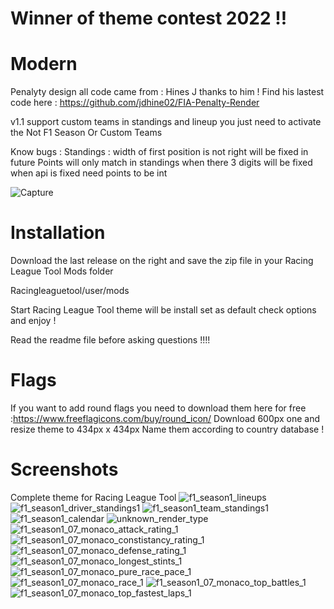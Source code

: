 # Winner of theme contest 2022 !!

# Modern

Penalyty design all code came from : Hines J thanks to him !
Find his lastest code here : https://github.com/jdhine02/FIA-Penalty-Render


v1.1 support custom teams in standings and lineup you just need to activate the Not F1 Season Or Custom Teams

Know bugs :
Standings : width of first position is not right will be fixed in future
            Points will only match in standings when there 3 digits will be fixed when api is fixed need points to be int

![Capture](https://user-images.githubusercontent.com/880169/204158667-15483779-c2d1-4382-88a7-d197e84baca0.PNG)

# Installation
Download the last release on the right and save the zip file in your Racing League Tool Mods folder

Racingleaguetool/user/mods

Start Racing League Tool theme will be install set as default check options and enjoy !


Read the readme file before asking questions !!!!

# Flags
If you want to add round flags you need to download them here for free :https://www.freeflagicons.com/buy/round_icon/
Download 600px one and resize theme to 434px x 434px
Name them according to country database !


# Screenshots
Complete theme for Racing League Tool
![f1_season1_lineups](https://user-images.githubusercontent.com/880169/204111027-cf13870f-1bc0-4361-ba17-d7e3f940daaa.png)
![f1_season1_driver_standings1](https://user-images.githubusercontent.com/880169/204113371-1251fff3-0a7e-4b37-b4dd-0a9249265cae.png)
![f1_season1_team_standings1](https://user-images.githubusercontent.com/880169/204113372-a12ff46b-2d66-4b8d-aca3-139061b81d38.png)
![f1_season1_calendar](https://user-images.githubusercontent.com/880169/204111150-645f9c7f-d51b-43e6-a9c6-0320b37af650.png)
![unknown_render_type](https://user-images.githubusercontent.com/880169/204111029-6dfbf575-cdbd-40b3-a59f-ad909aad70e3.png)
![f1_season1_07_monaco_attack_rating_1](https://user-images.githubusercontent.com/880169/204111031-76799e00-4437-44da-9492-883952272451.png)
![f1_season1_07_monaco_constistancy_rating_1](https://user-images.githubusercontent.com/880169/204111032-2ac2c5da-1ae5-49e9-ba90-89fffc3e8b7a.png)
![f1_season1_07_monaco_defense_rating_1](https://user-images.githubusercontent.com/880169/204111033-65e0f867-2a95-46dc-b43e-f746dd0fb31f.png)
![f1_season1_07_monaco_longest_stints_1](https://user-images.githubusercontent.com/880169/204111034-34dc57f0-836f-45fe-9ba0-10ab99620c01.png)
![f1_season1_07_monaco_pure_race_pace_1](https://user-images.githubusercontent.com/880169/204111035-b59bdf2f-0f47-4869-b4e9-20ae7e5c988c.png)
![f1_season1_07_monaco_race_1](https://user-images.githubusercontent.com/880169/204111036-6526f272-7da6-4dc7-925c-cd8ebb0d5a07.png)
![f1_season1_07_monaco_top_battles_1](https://user-images.githubusercontent.com/880169/204111037-59f70063-ef47-4b94-b24e-84875190a91e.png)
![f1_season1_07_monaco_top_fastest_laps_1](https://user-images.githubusercontent.com/880169/204111038-2327fc00-963f-489d-8461-c0a44631b219.png)




